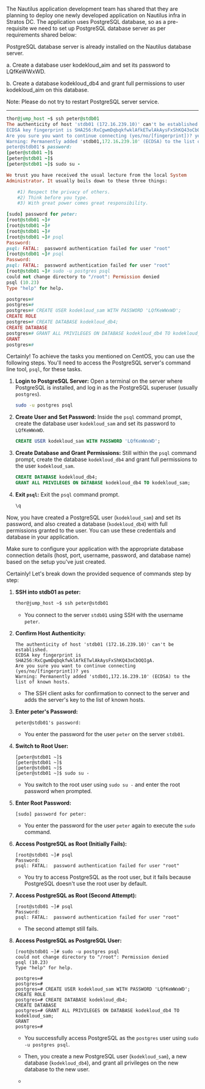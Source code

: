The Nautilus application development team has shared that they are planning to deploy one newly developed application on Nautilus infra in Stratos DC. The application uses PostgreSQL database, so as a pre-requisite we need to set up PostgreSQL database server as per requirements shared below:



PostgreSQL database server is already installed on the Nautilus database server.


a. Create a database user kodekloud_aim and set its password to LQfKeWWxWD.


b. Create a database kodekloud_db4 and grant full permissions to user kodekloud_aim on this database.


Note: Please do not try to restart PostgreSQL server service.

-------


```ruby
thor@jump_host ~$ ssh peter@stdb01
The authenticity of host 'stdb01 (172.16.239.10)' can't be established.
ECDSA key fingerprint is SHA256:RxCgwmDqbqkfwklAfkETwlAkAysFxShKQ43oCbOQIgA.
Are you sure you want to continue connecting (yes/no/[fingerprint])? yes
Warning: Permanently added 'stdb01,172.16.239.10' (ECDSA) to the list of known hosts.
peter@stdb01's password: 
[peter@stdb01 ~]$ 
[peter@stdb01 ~]$ 
[peter@stdb01 ~]$ sudo su -

We trust you have received the usual lecture from the local System
Administrator. It usually boils down to these three things:

    #1) Respect the privacy of others.
    #2) Think before you type.
    #3) With great power comes great responsibility.

[sudo] password for peter: 
[root@stdb01 ~]# 
[root@stdb01 ~]# 
[root@stdb01 ~]# 
[root@stdb01 ~]# psql
Password: 
psql: FATAL:  password authentication failed for user "root"
[root@stdb01 ~]# psql
Password: 
psql: FATAL:  password authentication failed for user "root"
[root@stdb01 ~]# sudo -u postgres psql
could not change directory to "/root": Permission denied
psql (10.23)
Type "help" for help.

postgres=# 
postgres=# 
postgres=# CREATE USER kodekloud_sam WITH PASSWORD 'LQfKeWWxWD';
CREATE ROLE
postgres=# CREATE DATABASE kodekloud_db4;
CREATE DATABASE
postgres=# GRANT ALL PRIVILEGES ON DATABASE kodekloud_db4 TO kodekloud_sam;
GRANT
postgres=# 
```

Certainly! To achieve the tasks you mentioned on CentOS, you can use the following steps. You'll need to access the PostgreSQL server's command line tool, `psql`, for these tasks.

1. **Login to PostgreSQL Server:**
   Open a terminal on the server where PostgreSQL is installed, and log in as the PostgreSQL superuser (usually `postgres`).

    ```bash
    sudo -u postgres psql
    ```

2. **Create User and Set Password:**
   Inside the `psql` command prompt, create the database user `kodekloud_sam` and set its password to `LQfKeWWxWD`.

    ```sql
    CREATE USER kodekloud_sam WITH PASSWORD 'LQfKeWWxWD';
    ```

3. **Create Database and Grant Permissions:**
   Still within the `psql` command prompt, create the database `kodekloud_db4` and grant full permissions to the user `kodekloud_sam`.

    ```sql
    CREATE DATABASE kodekloud_db4;
    GRANT ALL PRIVILEGES ON DATABASE kodekloud_db4 TO kodekloud_sam;
    ```

4. **Exit `psql`:**
   Exit the `psql` command prompt.

    ```sql
    \q
    ```

Now, you have created a PostgreSQL user (`kodekloud_sam`) and set its password, and also created a database (`kodekloud_db4`) with full permissions granted to the user. You can use these credentials and database in your application.

Make sure to configure your application with the appropriate database connection details (host, port, username, password, and database name) based on the setup you've just created.

Certainly! Let's break down the provided sequence of commands step by step:

1. **SSH into stdb01 as peter:**

    ```bash
    thor@jump_host ~$ ssh peter@stdb01
    ```

    - You connect to the server `stdb01` using SSH with the username `peter`.

2. **Confirm Host Authenticity:**

    ```
    The authenticity of host 'stdb01 (172.16.239.10)' can't be established.
    ECDSA key fingerprint is SHA256:RxCgwmDqbqkfwklAfkETwlAkAysFxShKQ43oCbOQIgA.
    Are you sure you want to continue connecting (yes/no/[fingerprint])? yes
    Warning: Permanently added 'stdb01,172.16.239.10' (ECDSA) to the list of known hosts.
    ```

    - The SSH client asks for confirmation to connect to the server and adds the server's key to the list of known hosts.

3. **Enter peter's Password:**

    ```
    peter@stdb01's password:
    ```

    - You enter the password for the user `peter` on the server `stdb01`.

4. **Switch to Root User:**

    ```
    [peter@stdb01 ~]$
    [peter@stdb01 ~]$
    [peter@stdb01 ~]$
    [peter@stdb01 ~]$ sudo su -
    ```

    - You switch to the root user using `sudo su -` and enter the root password when prompted.

5. **Enter Root Password:**

    ```
    [sudo] password for peter:
    ```

    - You enter the password for the user `peter` again to execute the `sudo` command.

6. **Access PostgreSQL as Root (Initially Fails):**

    ```
    [root@stdb01 ~]# psql
    Password: 
    psql: FATAL:  password authentication failed for user "root"
    ```

    - You try to access PostgreSQL as the root user, but it fails because PostgreSQL doesn't use the root user by default.

7. **Access PostgreSQL as Root (Second Attempt):**

    ```
    [root@stdb01 ~]# psql
    Password: 
    psql: FATAL:  password authentication failed for user "root"
    ```

    - The second attempt still fails.

8. **Access PostgreSQL as PostgreSQL User:**

    ```
    [root@stdb01 ~]# sudo -u postgres psql
    could not change directory to "/root": Permission denied
    psql (10.23)
    Type "help" for help.

    postgres=#
    postgres=#
    postgres=# CREATE USER kodekloud_sam WITH PASSWORD 'LQfKeWWxWD';
    CREATE ROLE
    postgres=# CREATE DATABASE kodekloud_db4;
    CREATE DATABASE
    postgres=# GRANT ALL PRIVILEGES ON DATABASE kodekloud_db4 TO kodekloud_sam;
    GRANT
    postgres=#
    ```

    - You successfully access PostgreSQL as the `postgres` user using `sudo -u postgres psql`.
    - Then, you create a new PostgreSQL user (`kodekloud_sam`), a new database (`kodekloud_db4`), and grant all privileges on the new database to the new user.
  
    - 
